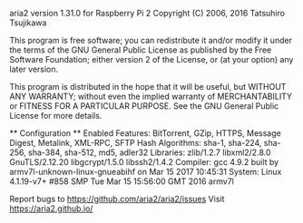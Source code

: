 aria2 version 1.31.0 for Raspberry Pi 2
Copyright (C) 2006, 2016 Tatsuhiro Tsujikawa

This program is free software; you can redistribute it and/or modify
it under the terms of the GNU General Public License as published by
the Free Software Foundation; either version 2 of the License, or
(at your option) any later version.

This program is distributed in the hope that it will be useful,
but WITHOUT ANY WARRANTY; without even the implied warranty of
MERCHANTABILITY or FITNESS FOR A PARTICULAR PURPOSE.  See the
GNU General Public License for more details.

** Configuration **
Enabled Features: BitTorrent, GZip, HTTPS, Message Digest, Metalink, XML-RPC, SFTP
Hash Algorithms: sha-1, sha-224, sha-256, sha-384, sha-512, md5, adler32
Libraries: zlib/1.2.7 libxml2/2.8.0 GnuTLS/2.12.20 libgcrypt/1.5.0 libssh2/1.4.2
Compiler: gcc 4.9.2
  built by   armv7l-unknown-linux-gnueabihf
  on         Mar 15 2017 10:45:31
System: Linux 4.1.19-v7+ #858 SMP Tue Mar 15 15:56:00 GMT 2016 armv7l

Report bugs to https://github.com/aria2/aria2/issues
Visit https://aria2.github.io/